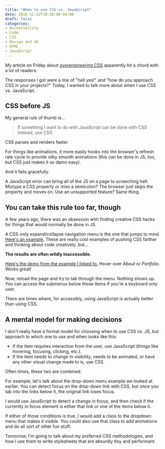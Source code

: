 ```yaml
---
title: "When to use CSS vs. JavaScript"
date: 2018-11-12T10:30:00-04:00
draft: false
categories:
- Accessibility
- Code
- CSS
- Design and UX
- HTML
- JavaScript
---
```


My article on Friday about [overengineering CSS](/overengineering-css/) apparently hit a chord with a lot of readers.

The responses I got were a mix of "hell yes!" and "how do you approach CSS in your projects?" Today, I wanted to talk more about when I use CSS vs. JavaScript.

## CSS before JS

My general rule of thumb is...

> If something I want to do with JavaScript can be done with CSS instead, use CSS.

CSS parses and renders faster.

For things like animations, it more easily hooks into the browser's refresh rate cycle to provide silky smooth animations (this can be done in JS, too, but CSS just makes it so damn easy).

And it fails gracefully.

A JavaScript error can bring all of the JS on a page to screeching halt. Mistype a CSS property or miss a semicolon? The browser just skips the property and moves on. Use an unsupported feature? Same thing.

## You can take this rule too far, though

A few years ago, there was an obsession with finding creative CSS hacks for things that would normally be done in JS.

A CSS-only expand/collapse navigation menu is the one that jumps to mind. [Here's an example.](https://medialoot.com/blog/how-to-create-a-responsive-navigation-menu-using-only-css/) These are really cool examples of pushing CSS farther and thinking about code creatively, but...

**The results are often wildly inaccessible.**

[Here's the demo from the example I linked to.](https://medialoot.com/preview/css-only-navigation-menu/index.html) Hover over *About* or *Portfolio*. Works great!

Now, reload the page and try to tab through the menu. Nothing shows up. You can access the submenus below those items if you're a keyboard only user.

There are times where, for accessibly, using JavaScript is actually better than using CSS.

## A mental model for making decisions

I don't really have a formal model for choosing when to use CSS vs. JS, but approach to which one to use and when looks like this:

- If the item requires interaction from the user, use JavaScript (things like hovering, focusing, clicking, etc.).
- If the item needs to change in visibility, needs to be animated, or have any other visual change made to is, use CSS.

Often times, these two are combined.

For example, let's talk about the drop-down menu example we looked at earlier. You can detect focus on the drop-down link with CSS, but once you tab into the links below it, the original link loses focus.

I would use JavaScript to detect a change in focus, and then check if the currently in focus element is either that link *or* one of the items below it.

If either of those conditions is true, I would add a class to the dropdown menu that makes it visible. You could also use that class to add animations and do all sort of other fun stuff.

Tomorrow, I'm going to talk about my preferred CSS methodologies, and how I use them to write stylesheets that are absurdly tiny and performant.
